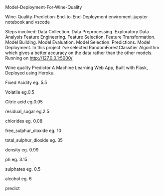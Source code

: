 Model-Deployment-For-Wine-Quality
 
 Wine-Quality-Prediction-End-to-End-Deployment enviroment-jupyter notebook and vscode

Steps involved: Data Collection. Data Preprocessing. Exploratory Data Analysis Feature Engineering. Feature Selection. Feature Transformation. Model Building. Model Evaluation. Model Selection. Predictions. Model Deployment. In this project i've selected RandomForestClassifier Algorithm which gives a better accuracy on the data rather than the other models. Running on http://127.0.0.1:5000/

Wine quality Predictor A Machine Learning Web App, Built with Flask, Deployed using Heroku.

Fixed Acidity eg. 5.5

Volatile eg.0.5

Citric acid eg.0.05

residual_sugar eg.2.5

chlorides eg. 0.08

free_sulphur_dioxide eg. 10

total_sulphur_dioxide eg. 35

density eg. 0.99

ph eg. 3.15

sulphates eg. 0.5

alcohol eg. 6

predict
